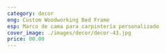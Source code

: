 ```yaml
---
category: decor
eng: Custom Woodworking Bed Frame
esp: Marco de cama para carpintería personalizado
cover_image: ./images/decor/decor-43.jpg
price: 00.00
---
```

 
